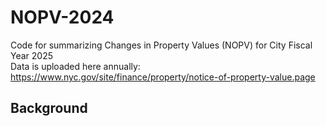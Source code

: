 # NOPV-2024
Code for summarizing Changes in Property Values (NOPV) for City Fiscal Year 2025 </br>
Data is uploaded here annually: https://www.nyc.gov/site/finance/property/notice-of-property-value.page

## Background

